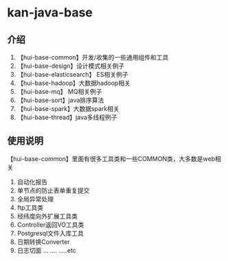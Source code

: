 # kan-java-base

## 介绍
1. 【hui-base-common】开发/收集的一些通用组件和工具
2. 【hui-base-design】设计模式相关例子
3. 【hui-base-elasticsearch】 ES相关例子
4. 【hui-base-hadoop】大数据hadoop相关
5. 【hui-base-mq】 MQ相关例子
6. 【hui-base-sort】java排序算法
7. 【hui-base-spark】大数据spark相关
8. 【hui-base-thread】java多线程例子

## 使用说明
【hui-base-common】里面有很多工具类和一些COMMON类，大多数是web相关
1. 自动化报告
2. 单节点的防止表单重复提交
3. 全局异常处理
4. ftp工具类
5. 经纬度向外扩展工具类
6. Controller返回VO工具类
7. Postgresql文件入库工具
8. 日期转换Converter
9. 日志切面
...
....
.....etc
